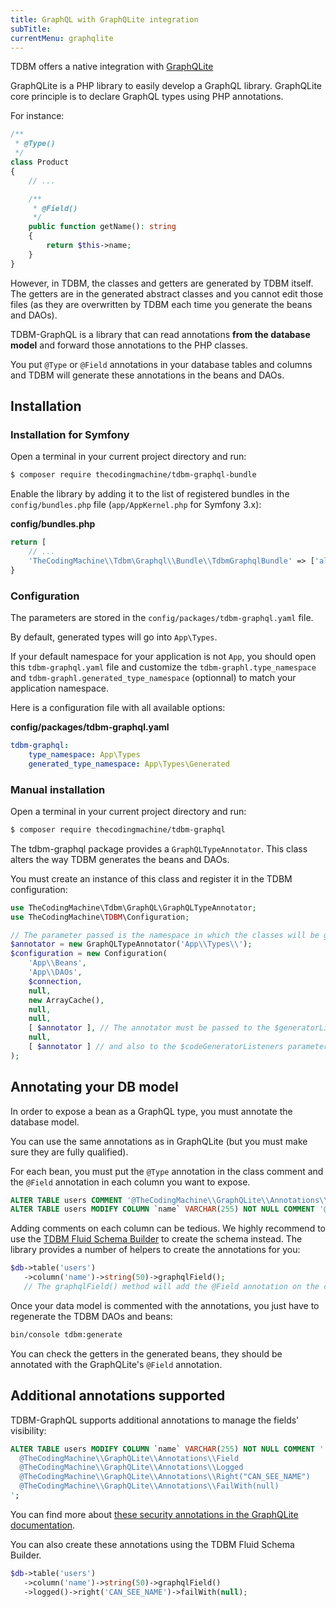 ```yaml
---
title: GraphQL with GraphQLite integration
subTitle: 
currentMenu: graphqlite
---
```


TDBM offers a native integration with [GraphQLite](https://graphqlite.thecodingmachine.io/)

GraphQLite is a PHP library to easily develop a GraphQL library. GraphQLite core principle is
to declare GraphQL types using PHP annotations.

For instance:

```php
/**
 * @Type()
 */
class Product
{
    // ...

    /**
     * @Field()
     */
    public function getName(): string
    {
        return $this->name;
    }
}
```

However, in TDBM, the classes and getters are generated by TDBM itself. The getters are in the
generated abstract classes and you cannot edit those files (as they are overwritten by TDBM each
time you generate the beans and DAOs).

TDBM-GraphQL is a library that can read annotations **from the database model** and forward those
annotations to the PHP classes.

You put `@Type` or `@Field` annotations in your database tables and columns and TDBM will generate
these annotations in the beans and DAOs.

## Installation

### Installation for Symfony

Open a terminal in your current project directory and run:

```bash
$ composer require thecodingmachine/tdbm-graphql-bundle
```

Enable the library by adding it to the list of registered bundles in the `config/bundles.php` file
(`app/AppKernel.php` for Symfony 3.x):

**config/bundles.php**
```php
return [
    // ...
    'TheCodingMachine\\Tdbm\Graphql\\Bundle\\TdbmGraphqlBundle' => ['all' => true],
}
```

### Configuration

The parameters are stored in the `config/packages/tdbm-graphql.yaml` file.

By default, generated types will go into `App\Types`.

<div class="alert alert-warning">
If your default namespace for your application is not <code>App</code>, you should open this <code>tdbm-graphql.yaml</code> file and customize the 
<code>tdbm-graphl.type_namespace</code> and <code>tdbm-graphl.generated_type_namespace</code> (optionnal) to match your application namespace.
</div>

Here is a configuration file with all available options:

**config/packages/tdbm-graphql.yaml**
```yaml
tdbm-graphql:
    type_namespace: App\Types
    generated_type_namespace: App\Types\Generated
```

### Manual installation

Open a terminal in your current project directory and run:

```bash
$ composer require thecodingmachine/tdbm-graphql
```

The tdbm-graphql package provides a `GraphQLTypeAnnotator`. This class alters the way TDBM generates
the beans and DAOs.

You must create an instance of this class and register it in the TDBM configuration:

```php
use TheCodingMachine\Tdbm\GraphQL\GraphQLTypeAnnotator;
use TheCodingMachine\TDBM\Configuration;

// The parameter passed is the namespace in which the classes will be generated
$annotator = new GraphQLTypeAnnotator('App\\Types\\');
$configuration = new Configuration(
    'App\\Beans',
    'App\\DAOs',
    $connection,
    null,
    new ArrayCache(),
    null,
    null,
    [ $annotator ], // The annotator must be passed to the $generatorListeners parameter
    null,
    [ $annotator ] // and also to the $codeGeneratorListeners parameter
);
```

## Annotating your DB model

In order to expose a bean as a GraphQL type, you must annotate the database model.

You can use the same annotations as in GraphQLite (but you must make sure they are fully qualified).

For each bean, you must put the `@Type` annotation in the class comment and the `@Field` annotation
in each column you want to expose.

```sql
ALTER TABLE users COMMENT '@TheCodingMachine\\GraphQLite\\Annotations\\Type';
ALTER TABLE users MODIFY COLUMN `name` VARCHAR(255) NOT NULL COMMENT '@TheCodingMachine\\GraphQLite\\Annotations\\Field';
```

Adding comments on each column can be tedious. We highly recommend to use
the [TDBM Fluid Schema Builder](fluid_schema_builder.md) to create the schema instead.
The library provides a number of helpers to create the annotations for you:

```php
$db->table('users')
   ->column('name')->string(50)->graphqlField();
   // The graphqlField() method will add the @Field annotation on the column AND the @Type annotation on the class at once.
```

Once your data model is commented with the annotations, you just have to regenerate the TDBM DAOs and beans:

```bash
bin/console tdbm:generate
```

You can check the getters in the generated beans, they should be annotated with the GraphQLite's `@Field` annotation.

## Additional annotations supported

TDBM-GraphQL supports additional annotations to manage the fields' visibility:

```sql
ALTER TABLE users MODIFY COLUMN `name` VARCHAR(255) NOT NULL COMMENT '
  @TheCodingMachine\\GraphQLite\\Annotations\\Field
  @TheCodingMachine\\GraphQLite\\Annotations\\Logged
  @TheCodingMachine\\GraphQLite\\Annotations\\Right("CAN_SEE_NAME")
  @TheCodingMachine\\GraphQLite\\Annotations\\FailWith(null)
';
```

You can find more about [these security annotations in the GraphQLite documentation](https://graphqlite.thecodingmachine.io/docs/authentication_authorization).

You can also create these annotations using the TDBM Fluid Schema Builder.

```php
$db->table('users')
   ->column('name')->string(50)->graphqlField()
   ->logged()->right('CAN_SEE_NAME')->failWith(null);
```
